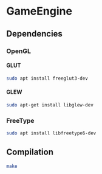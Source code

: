 # GameEngine

## Dependencies
### OpenGL
#### GLUT
```bash
sudo apt install freeglut3-dev
```
#### GLEW
```bash
sudo apt-get install libglew-dev
```

### FreeType
```bash
sudo apt install libfreetype6-dev
```

## Compilation
```bash
make
```
